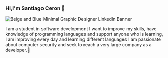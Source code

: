 ### Hi,I'm Santiago Ceron 👋
![Beige and Blue Minimal Graphic Designer LinkedIn Banner](https://user-images.githubusercontent.com/109829362/190179282-c0375fd9-e896-4c18-a4ca-7b3da36d6276.gif)

I am a student in software development I want to improve my skills, have knowledge of programming languages and support anyone who is learning, I am improving every day and learning different languages I am passionate about computer security and seek to reach a very large company as a developer.🧸

